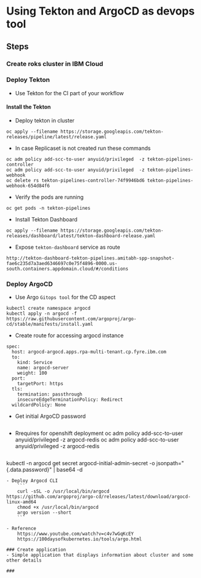 # Using Tekton and ArgoCD as devops tool

## Steps

### Create roks cluster in IBM Cloud

### Deploy Tekton
- Use Tekton for the CI part of your workflow
#### Install the Tekton 

- Deploy tekton in cluster 
```
oc apply --filename https://storage.googleapis.com/tekton-releases/pipeline/latest/release.yaml
```
- In case Replicaset is not created run these commands 
```
oc adm policy add-scc-to-user anyuid/privileged  -z tekton-pipelines-controller
oc adm policy add-scc-to-user anyuid/privileged  -z tekton-pipelines-webhook
oc delete rs tekton-pipelines-controller-74f9946bd6 tekton-pipelines-webhook-654d84f6
```
- Verify the pods are running
```
oc get pods -n tekton-pipelines
```
- Install Tekton Dashboard
```
oc apply --filename https://storage.googleapis.com/tekton-releases/dashboard/latest/tekton-dashboard-release.yaml
```
- Expose `tekton-dashboard` service as route 
```
http://tekton-dashboard-tekton-pipelines.amitabh-spp-snapshot-fae6c235d7a3aed6346697c0e75f4896-0000.us-south.containers.appdomain.cloud/#/conditions
```

### Deploy ArgoCD
- Use Argo `Gitops tool` for the CD aspect
```
kubectl create namespace argocd
kubectl apply -n argocd -f https://raw.githubusercontent.com/argoproj/argo-cd/stable/manifests/install.yaml
```
- Create route for accessing argocd instance
```
spec:
  host: argocd-argocd.apps.rpa-multi-tenant.cp.fyre.ibm.com
  to:
    kind: Service
    name: argocd-server
    weight: 100
  port:
    targetPort: https
  tls:
    termination: passthrough
    insecureEdgeTerminationPolicy: Redirect
  wildcardPolicy: None
```
- Get initial ArgoCD password
```
```
- Rrequires for openshift deployment
oc adm policy add-scc-to-user anyuid/privileged  -z argocd-redis
oc adm policy add-scc-to-user anyuid/privileged  -z argocd-redis
```
```
kubectl -n argocd get secret argocd-initial-admin-secret -o jsonpath="{.data.password}" | base64 -d
```
- Deploy Argocd CLI
    ```
    curl -sSL -o /usr/local/bin/argocd https://github.com/argoproj/argo-cd/releases/latest/download/argocd-linux-amd64
    chmod +x /usr/local/bin/argocd
    argo version --short
    ```

- Reference 
    https://www.youtube.com/watch?v=c4v7wGqKcEY
    https://100daysofkubernetes.io/tools/argo.html

### Create application
- Simple application that displays information about cluster and some other details

### 